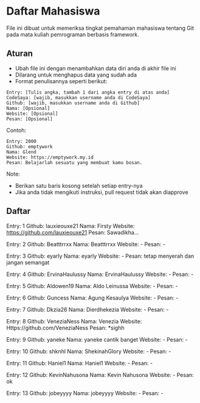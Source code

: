 # Daftar Mahasiswa

File ini dibuat untuk memeriksa tingkat pemahaman mahasiswa tentang Git pada mata kuliah pemrograman berbasis framework.


## Aturan

- Ubah file ini dengan menambahkan data diri anda di akhir file ini
- Dilarang untuk menghapus data yang sudah ada
- Format penulisannya seperti berikut:

```
Entry: [Tulis angka, tambah 1 dari angka entry di atas anda]
CodeSaya: [wajib, masukkan username anda di CodeSaya]
Github: [wajib, masukkan username anda di Github]
Nama: [Opsional]
Website: [Opsional]
Pesan: [Opsional]
```

Contoh:
```
Entry: 2000
Github: emptywork
Nama: Glend
Website: https://emptywork.my.id
Pesan: Belajarlah sesuatu yang membuat kamu bosan.
```
Note: 
- Berikan satu baris kosong setelah setiap entry-nya
- Jika anda tidak mengikuti instruksi, pull request tidak akan diapprove

## Daftar

Entry: 1
Github: lauxieouxe21
Nama: Firsty
Website: https://github.com/lauxieouxe21
Pesan: Sawadikha...

Entry: 2
Github: Beatttrrxx
Nama: Beatttrrxx
Website: - 
Pesan: -

Entry: 3
Github: eyarly 
Nama: eyarly
Website: -
Pesan: tetap menyerah dan jangan semangat

Entry: 4
Github: ErvinaHaulussy 
Nama: ErvinaHaulussy
Website: -
Pesan: -

Entry: 5
Github: Aldowen19
Nama: Aldo Leinussa
Website: -
Pesan: -

Entry: 6
Github: Guncess
Nama: Agung Kesaulya
Website: - 
Pesan: -

Entry: 7
Github: Dkzia26
Nama: Dierdhekezia
Website: - 
Pesan: -

Entry: 8
Github: VeneziaNess
Nama: Venezia
Website: Https://github.com/VeneziaNess
Pesan: *sighh

Entry: 9
Github: yaneke
Nama: yaneke cantik banget
Website: -
Pesan: -

Entry: 10
Github: shknhl
Nama: ShekinahGlory
Website: -
Pesan: -

Entry: 11
Github: Haniel1
Nama: Haniel1
Website: -
Pesan: -

Entry: 12
Github: KevinNahusona
Nama: Kevin Nahusona
Website: -
Pesan: ok

Entry: 13
Github: jobeyyyy
Nama: jobeyyyy
Website: -
Pesan: -
